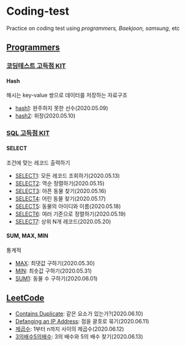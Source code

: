 # Coding-test
Practice on coding test using *programmers, Baekjoon, samsung*, etc

## [Programmers](https://programmers.co.kr/)
### [코딩테스트 고득점 KIT](https://programmers.co.kr/learn/challenges?tab=algorithm_practice_kit)
#### Hash
해시는 key-value 쌍으로 데이터를 저장하는 자료구조
- [hash1](hash1.ipynb): 완주하지 못한 선수(2020.05.09)
- [hash2](hash2.ipynb): 위장(2020.05.10)

### [SQL 고득점 KIT](https://programmers.co.kr/learn/challenges?tab=sql_practice_kit)
#### SELECT
조건에 맞는 레코드 출력하기
- [SELECT1](mysql/SELECT1.md): 모든 레코드 조회하기(2020.05.13)
- [SELECT2](mysql/SELECT2.md): 역순 정렬하기(2020.05.15)
- [SELECT3](mysql/SELECT3.md): 아픈 동물 찾기(2020.05.16)
- [SELECT4](mysql/SELECT4.md): 어린 동물 찾기(2020.05.17)
- [SELECT5](mysql/SELECT5.md): 동물의 아이디와 이름(2020.05.18)
- [SELECT6](mysql/SELECT6.md): 여러 기준으로 정렬하기(2020.05.19)
- [SELECT7](mysql/SELECT7.md): 상위 N개 레코드(2020.05.20)
#### SUM, MAX, MIN
통계적 
- [MAX](mysql/MAX.md): 최댓값 구하기(2020.05.30)
- [MIN](mysql/MIN.md): 최솟값 구하기(2020.05.31)
- [SUM1](mysql/SUM1.md): 동물 수 구하기(2020.06.01)

## [LeetCode](https://leetcode.com/)
- [Contains Duplicate](Contains_Duplicate.ipynb): 같은 요소가 있는가?(2020.06.10)
- [Defanging an IP Address](Defanging_IP_Address.ipynb): 점을 괄호로 묶기(2020.06.11)
- [제곱수](제곱수.ipynb): 1부터 n까지 사이의 제곱수(2020.06.12)
- [3의배수5의배수](3의배수5의배수.ipynb): 3의 배수와 5의 배수 찾기(2020.06.13)
